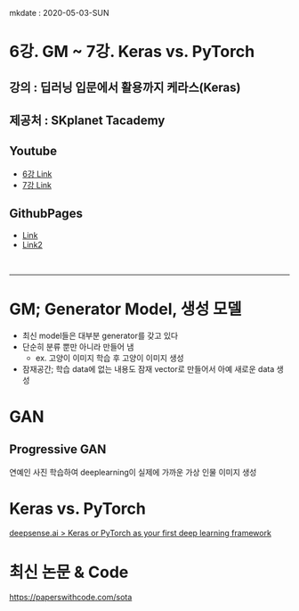 mkdate : 2020-05-03-SUN

# 6강. GM  ~  7강. Keras vs. PyTorch

## 강의 :  딥러닝 입문에서 활용까지 케라스(Keras) 

##  제공처 : SKplanet Tacademy

## Youtube

-  [6강  Link](https://www.youtube.com/watch?v=PNhXjcbMDt0&list=PL9mhQYIlKEheoq-M4EifTMPNWMw7poclK&index=6)
- [7강  Link](https://www.youtube.com/watch?v=ZNiGbsHKkNo&list=PL9mhQYIlKEheoq-M4EifTMPNWMw7poclK&index=7)

## GithubPages

-  [Link](https://tykimos.github.io/2018/10/10/Understanding_Generative_Adversarial_Nets/)
- [Link2](https://tykimos.github.io/2017/12/12/One_Slide_GAN/)

<br />

---

# GM; Generator Model, 생성 모델

-  최신 model들은 대부분 generator를 갖고 있다
-  단순히 분류  뿐만 아니라 만들어  냄
    -  ex. 고양이 이미지 학습 후 고양이 이미지 생성
- 잠재공간;  학습 data에 없는 내용도 잠재 vector로 만들어서 아예 새로운 data 생성





#  GAN
##  Progressive GAN

연예인 사진 학습하여 deeplearning이 실제에 가까운 가상 인물 이미지 생성

# Keras vs. PyTorch

[deepsense.ai > Keras or PyTorch as your first deep learning framework](https://deepsense.ai/keras-or-pytorch/)

# 최신 논문  &  Code

https://paperswithcode.com/sota
